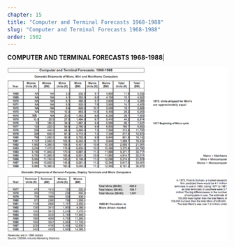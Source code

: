 ```yaml
---
chapter: 15
title: "Computer and Terminal Forecasts 1968-1988"
slug: "Computer and Terminal Forecasts 1968-1988"
order: 1502
---
```


**COMPUTER AND TERMINAL FORECASTS 1968-1988**| 

![Computer and Terminal Forecasts 1968-1988](/assets/img/a.2.png)